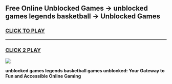 
## Free Online Unblocked Games → unblocked games legends basketball → Unblocked Games
<h3>
<a href="https://premium.freeplayer.one?title=unblocked_games_legends_basketball&ref=21F">CLICK TO PLAY</a></h3>
<hr>

<h3>
<a href="https://premium.freeplayer.one?title=unblocked_games_legends_basketball&ref=21F">CLICK 2 PLAY</a>
  
</h3>

<a href="https://premium.freeplayer.one?title=unblocked_games_legends_basketball&ref=21F/"><img src="https://clearcache.store/games.png"></a>


**unblocked games legends basketball games unblocked: Your Gateway to Fun and Accessible Online Gaming**
